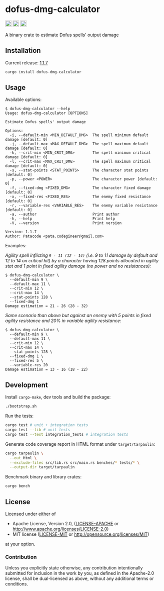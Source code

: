 # dofus-dmg-calculator

[<img alt="github" src="https://img.shields.io/badge/github-black?style=for-the-badge&labelColor=555555&logo=github" height="20">](https://github.com/Patacode/dofus-dmg-calculator)
[<img alt="crates.io" src="https://img.shields.io/crates/v/dofus-dmg-calculator?logoColor=E3A835&style=for-the-badge&color=9c7325&logo=rust" height="20">](https://crates.io/crates/dofus-dmg-calculator)
[<img alt="crates.io" src="https://img.shields.io/crates/d/dofus-dmg-calculator?logoColor=E3A835&style=for-the-badge&color=152673" height="20">](https://crates.io/crates/dofus-dmg-calculator)

A binary crate to estimate Dofus spells' output damage

## Installation

Current release: [1.1.7](CHANGELOG.md#1.1.7)

```bash
cargo install dofus-dmg-calculator
```

## Usage

Available options:

```
$ dofus-dmg-calculator --help
Usage: dofus-dmg-calculator [OPTIONS]

Estimate Dofus spells' output damage

Options:
  -i, --default-min <MIN_DEFAULT_DMG>  The spell minimum default damage [default: 0]
  -j, --default-max <MAX_DEFAULT_DMG>  The spell maximum default damage [default: 0]
  -k, --crit-min <MIN_CRIT_DMG>        The spell minimum critical damage [default: 0]
  -l, --crit-max <MAX_CRIT_DMG>        The spell maximum critical damage [default: 0]
  -s, --stat-points <STAT_POINTS>      The character stat points [default: 0]
  -p, --power <POWER>                  The character power [default: 0]
  -f, --fixed-dmg <FIXED_DMG>          The character fixed damage [default: 0]
  -x, --fixed-res <FIXED_RES>          The enemy fixed resistance [default: 0]
  -r, --variable-res <VARIABLE_RES>    The enemy variable resistance [default: 0]
  -a, --author                         Print author
  -h, --help                           Print help
  -V, --version                        Print version

Version: 1.1.7
Author: Patacode <pata.codegineer@gmail.com>
```

Examples:

*Agility spell inflicting `9 - 11 (12 - 14)` (i.e. 9 to 11 damage by default
and 12 to 14 on critical hit) by a character having 128 points allocated in
agility stat and 1 point in fixed agility damage (no power and no resistances):*

```
$ dofus-dmg-calculator \
  --default-min 9 \
  --default-max 11 \
  --crit-min 12 \
  --crit-max 14 \
  --stat-points 128 \
  --fixed-dmg 1
Damage estimation = 21 - 26 (28 - 32)
```

*Same scenario than above but against an enemy with 5 points in fixed agility
resistance and 20% in variable agility resistance:*

```
$ dofus-dmg-calculator \
  --default-min 9 \
  --default-max 11 \
  --crit-min 12 \
  --crit-max 14 \
  --stat-points 128 \
  --fixed-dmg 1 \
  --fixed-res 5 \
  --variable-res 20
Damage estimation = 13 - 16 (18 - 22)
```

## Development

Install `cargo-make`, dev tools and build the package:

```bash
./bootstrap.sh
```

Run the tests:

```bash
cargo test # unit + integration tests
cargo test --lib # unit tests
cargo test --test integration_tests # integration tests
```

Generate code coverage report in HTML format under `target/tarpaulin`:

```bash
cargo tarpaulin \
  --out Html \
  --exclude-files src/lib.rs src/main.rs benches/* tests/* \
  --output-dir target/tarpaulin
```

Benchmark binary and library crates:

```bash
cargo bench
```

## License

Licensed under either of

* Apache License, Version 2.0, ([LICENSE-APACHE](LICENSE-APACHE) or <http://www.apache.org/licenses/LICENSE-2.0>)
* MIT license ([LICENSE-MIT](LICENSE-MIT) or <http://opensource.org/licenses/MIT>)

at your option.

### Contribution

Unless you explicitly state otherwise, any contribution intentionally
submitted for inclusion in the work by you, as defined in the Apache-2.0
license, shall be dual-licensed as above, without any additional terms or
conditions.
